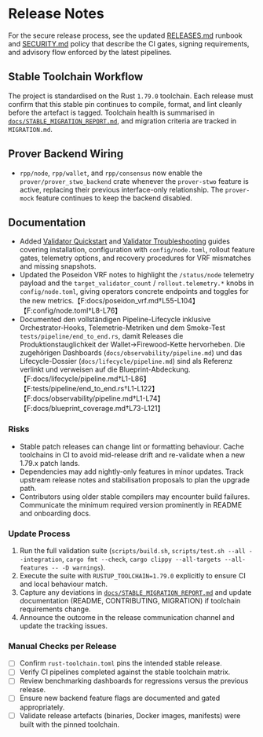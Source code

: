 # Release Notes

For the secure release process, see the updated [RELEASES.md](RELEASES.md)
runbook and [SECURITY.md](SECURITY.md) policy that describe the CI gates,
signing requirements, and advisory flow enforced by the latest pipelines.

## Stable Toolchain Workflow

The project is standardised on the Rust `1.79.0` toolchain. Each release must confirm that this stable pin continues to compile, format, and lint cleanly before the artefact is tagged. Toolchain health is summarised in [`docs/STABLE_MIGRATION_REPORT.md`](docs/STABLE_MIGRATION_REPORT.md), and migration criteria are tracked in `MIGRATION.md`.

## Prover Backend Wiring

- `rpp/node`, `rpp/wallet`, and `rpp/consensus` now enable the `prover/prover_stwo_backend` crate whenever the `prover-stwo` feature is active, replacing their previous interface-only relationship. The `prover-mock` feature continues to keep the backend disabled.

## Documentation

- Added [Validator Quickstart](docs/validator_quickstart.md) and
  [Validator Troubleshooting](docs/validator_troubleshooting.md) guides covering
  installation, configuration with `config/node.toml`, rollout feature gates,
  telemetry options, and recovery procedures for VRF mismatches and missing
  snapshots.
- Updated the Poseidon VRF notes to highlight the `/status/node` telemetry
  payload and the `target_validator_count` / `rollout.telemetry.*` knobs in
  `config/node.toml`, giving operators concrete endpoints and toggles for the
  new metrics.【F:docs/poseidon_vrf.md†L55-L104】【F:config/node.toml†L8-L76】
- Documented den vollständigen Pipeline-Lifecycle inklusive Orchestrator-Hooks,
  Telemetrie-Metriken und dem Smoke-Test `tests/pipeline/end_to_end.rs`, damit
  Releases die Produktionstauglichkeit der Wallet→Firewood-Kette hervorheben.
  Die zugehörigen Dashboards (`docs/observability/pipeline.md`) und das
  Lifecycle-Dossier (`docs/lifecycle/pipeline.md`) sind als Referenz verlinkt
  und verweisen auf die Blueprint-Abdeckung.【F:docs/lifecycle/pipeline.md†L1-L86】【F:tests/pipeline/end_to_end.rs†L1-L122】【F:docs/observability/pipeline.md†L1-L74】【F:docs/blueprint_coverage.md†L73-L121】

### Risks

- Stable patch releases can change lint or formatting behaviour. Cache toolchains in CI to avoid mid-release drift and re-validate when a new 1.79.x patch lands.
- Dependencies may add nightly-only features in minor updates. Track upstream release notes and stabilisation proposals to plan the upgrade path.
- Contributors using older stable compilers may encounter build failures. Communicate the minimum required version prominently in README and onboarding docs.

### Update Process

1. Run the full validation suite (`scripts/build.sh`, `scripts/test.sh --all --integration`, `cargo fmt --check`, `cargo clippy --all-targets --all-features -- -D warnings`).
2. Execute the suite with `RUSTUP_TOOLCHAIN=1.79.0` explicitly to ensure CI and local behaviour match.
3. Capture any deviations in [`docs/STABLE_MIGRATION_REPORT.md`](docs/STABLE_MIGRATION_REPORT.md) and update documentation (README, CONTRIBUTING, MIGRATION) if toolchain requirements change.
4. Announce the outcome in the release communication channel and update the tracking issues.

### Manual Checks per Release

- [ ] Confirm `rust-toolchain.toml` pins the intended stable release.
- [ ] Verify CI pipelines completed against the stable toolchain matrix.
- [ ] Review benchmarking dashboards for regressions versus the previous release.
- [ ] Ensure new backend feature flags are documented and gated appropriately.
- [ ] Validate release artefacts (binaries, Docker images, manifests) were built with the pinned toolchain.
